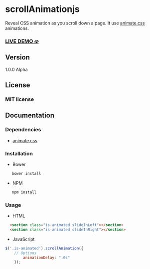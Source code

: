 # scrollAnimationjs

Reveal CSS animation as you scroll down a page.
It use [animate.css](https://github.com/daneden/animate.css) animations.

### [LIVE DEMO ➫](http://kreont.com/)

## Version

1.0.0 Alpha

## License

### MIT license

## Documentation

### Dependencies
- [animate.css](https://github.com/daneden/animate.css)

### Installation

- Bower

```bash
   bower install 
```

- NPM

```bash
   npm install 
```

### Usage

- HTML

```html
  <section class="is-animated slideInLeft"></section>
  <section class="is-animated slideInRight"></section>
```

- JavaScript

```javascript
$('.is-animated').scrollAnimation({
    // Options
        animationDelay: ".0s"
    });
```

